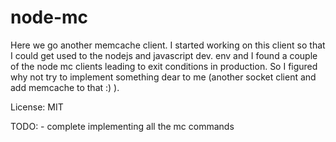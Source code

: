 node-mc
=======

Here we go another memcache client. I started working on this client so that I could get used to the nodejs and javascript dev. env and I found a couple of the node mc clients leading to exit conditions in production. So I figured why not try to implement something dear to me (another socket client and add memcache to that :) ).

License: MIT

TODO:
    - complete implementing all the mc commands
